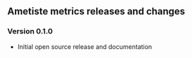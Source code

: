 ## Ametiste metrics releases and changes ##


### Version 0.1.0 ###

* Initial open source release and documentation 